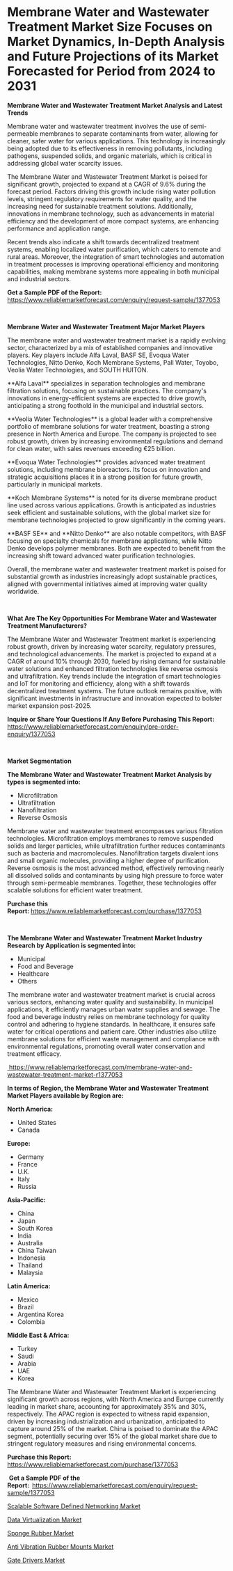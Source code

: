 <p><h1>Membrane Water and Wastewater Treatment Market Size Focuses on Market Dynamics, In-Depth Analysis and Future Projections of its Market Forecasted for Period from 2024 to 2031</h1></p><p><strong>Membrane Water and Wastewater Treatment Market Analysis and Latest Trends</strong></p>
<p><p>Membrane water and wastewater treatment involves the use of semi-permeable membranes to separate contaminants from water, allowing for cleaner, safer water for various applications. This technology is increasingly being adopted due to its effectiveness in removing pollutants, including pathogens, suspended solids, and organic materials, which is critical in addressing global water scarcity issues.</p><p>The Membrane Water and Wastewater Treatment Market is poised for significant growth, projected to expand at a CAGR of 9.6% during the forecast period. Factors driving this growth include rising water pollution levels, stringent regulatory requirements for water quality, and the increasing need for sustainable treatment solutions. Additionally, innovations in membrane technology, such as advancements in material efficiency and the development of more compact systems, are enhancing performance and application range.</p><p>Recent trends also indicate a shift towards decentralized treatment systems, enabling localized water purification, which caters to remote and rural areas. Moreover, the integration of smart technologies and automation in treatment processes is improving operational efficiency and monitoring capabilities, making membrane systems more appealing in both municipal and industrial sectors.</p></p>
<p><strong>Get a Sample PDF of the Report:&nbsp;</strong> <a href="https://www.reliablemarketforecast.com/enquiry/request-sample/1377053?utm_campaign=1724&utm_medium=2&utm_source=Github&utm_content=ia&utm_term=23102024&utm_id=membrane-water-and-wastewater-treatment">https://www.reliablemarketforecast.com/enquiry/request-sample/1377053</a></p>
<p>&nbsp;</p>
<p><strong>Membrane Water and Wastewater Treatment Major Market Players</strong></p>
<p><p>The membrane water and wastewater treatment market is a rapidly evolving sector, characterized by a mix of established companies and innovative players. Key players include Alfa Laval, BASF SE, Evoqua Water Technologies, Nitto Denko, Koch Membrane Systems, Pall Water, Toyobo, Veolia Water Technologies, and SOUTH HUITON.</p><p>**Alfa Laval** specializes in separation technologies and membrane filtration solutions, focusing on sustainable practices. The company's innovations in energy-efficient systems are expected to drive growth, anticipating a strong foothold in the municipal and industrial sectors.</p><p>**Veolia Water Technologies** is a global leader with a comprehensive portfolio of membrane solutions for water treatment, boasting a strong presence in North America and Europe. The company is projected to see robust growth, driven by increasing environmental regulations and demand for clean water, with sales revenues exceeding €25 billion.</p><p>**Evoqua Water Technologies** provides advanced water treatment solutions, including membrane bioreactors. Its focus on innovation and strategic acquisitions places it in a strong position for future growth, particularly in municipal markets.</p><p>**Koch Membrane Systems** is noted for its diverse membrane product line used across various applications. Growth is anticipated as industries seek efficient and sustainable solutions, with the global market size for membrane technologies projected to grow significantly in the coming years.</p><p>**BASF SE** and **Nitto Denko** are also notable competitors, with BASF focusing on specialty chemicals for membrane applications, while Nitto Denko develops polymer membranes. Both are expected to benefit from the increasing shift toward advanced water purification technologies.</p><p>Overall, the membrane water and wastewater treatment market is poised for substantial growth as industries increasingly adopt sustainable practices, aligned with governmental initiatives aimed at improving water quality worldwide.</p></p>
<p>&nbsp;</p>
<p><strong>What Are The Key Opportunities For Membrane Water and Wastewater Treatment Manufacturers?</strong></p>
<p><p>The Membrane Water and Wastewater Treatment market is experiencing robust growth, driven by increasing water scarcity, regulatory pressures, and technological advancements. The market is projected to expand at a CAGR of around 10% through 2030, fueled by rising demand for sustainable water solutions and enhanced filtration technologies like reverse osmosis and ultrafiltration. Key trends include the integration of smart technologies and IoT for monitoring and efficiency, along with a shift towards decentralized treatment systems. The future outlook remains positive, with significant investments in infrastructure and innovation expected to bolster market expansion post-2025.</p></p>
<p><strong>Inquire or Share Your Questions If Any Before Purchasing This Report:</strong> <a href="https://www.reliablemarketforecast.com/enquiry/pre-order-enquiry/1377053?utm_campaign=1724&utm_medium=2&utm_source=Github&utm_content=ia&utm_term=23102024&utm_id=membrane-water-and-wastewater-treatment">https://www.reliablemarketforecast.com/enquiry/pre-order-enquiry/1377053</a></p>
<p>&nbsp;</p>
<p><strong>Market Segmentation</strong></p>
<p><strong>The Membrane Water and Wastewater Treatment Market Analysis by types is segmented into:</strong></p>
<p><ul><li>Microfiltration</li><li>Ultrafiltration</li><li>Nanofiltration</li><li>Reverse Osmosis</li></ul></p>
<p><p>Membrane water and wastewater treatment encompasses various filtration technologies. Microfiltration employs membranes to remove suspended solids and larger particles, while ultrafiltration further reduces contaminants such as bacteria and macromolecules. Nanofiltration targets divalent ions and small organic molecules, providing a higher degree of purification. Reverse osmosis is the most advanced method, effectively removing nearly all dissolved solids and contaminants by using high pressure to force water through semi-permeable membranes. Together, these technologies offer scalable solutions for efficient water treatment.</p></p>
<p><strong>Purchase this Report:&nbsp;</strong><a href="https://www.reliablemarketforecast.com/purchase/1377053?utm_campaign=1724&utm_medium=2&utm_source=Github&utm_content=ia&utm_term=23102024&utm_id=membrane-water-and-wastewater-treatment">https://www.reliablemarketforecast.com/purchase/1377053</a></p>
<p>&nbsp;</p>
<p><strong>The Membrane Water and Wastewater Treatment Market Industry Research by Application is segmented into:</strong></p>
<p><ul><li>Municipal</li><li>Food and Beverage</li><li>Healthcare</li><li>Others</li></ul></p>
<p><p>The membrane water and wastewater treatment market is crucial across various sectors, enhancing water quality and sustainability. In municipal applications, it efficiently manages urban water supplies and sewage. The food and beverage industry relies on membrane technology for quality control and adhering to hygiene standards. In healthcare, it ensures safe water for critical operations and patient care. Other industries also utilize membrane solutions for efficient waste management and compliance with environmental regulations, promoting overall water conservation and treatment efficacy.</p></p>
<p><a href="https://www.reliablemarketforecast.com/membrane-water-and-wastewater-treatment-market-r1377053?utm_campaign=1724&utm_medium=2&utm_source=Github&utm_content=ia&utm_term=23102024&utm_id=membrane-water-and-wastewater-treatment">&nbsp;https://www.reliablemarketforecast.com/membrane-water-and-wastewater-treatment-market-r1377053</a></p>
<p><strong>In terms of Region, the Membrane Water and Wastewater Treatment Market Players available by Region are:</strong></p>
<p>
    <p> <strong> North America: </strong>
        <ul>
            <li>United States</li>
            <li>Canada</li>
        </ul>
        </p> 
    <p> <strong> Europe: </strong>
        <ul>
            <li>Germany</li>
            <li>France</li>
            <li>U.K.</li>
            <li>Italy</li>
            <li>Russia</li>
        </ul>
        </p> 
    <p> <strong> Asia-Pacific: </strong>
        <ul>
            <li>China</li>
            <li>Japan</li>
            <li>South Korea</li>
            <li>India</li>
            <li>Australia</li>
            <li>China Taiwan</li>
            <li>Indonesia</li>
            <li>Thailand</li>
            <li>Malaysia</li>
        </ul>
        </p> 
    <p> <strong> Latin America: </strong>
        <ul>
            <li>Mexico</li>
            <li>Brazil</li>
            <li>Argentina Korea</li>
            <li>Colombia</li>
        </ul>
        </p> 
    <p> <strong> Middle East & Africa: </strong>
        <ul>
            <li>Turkey</li>
            <li>Saudi</li>
            <li>Arabia</li>
            <li>UAE</li>
            <li>Korea</li>
        </ul>
    </p>
    </p>
<p><p>The Membrane Water and Wastewater Treatment Market is experiencing significant growth across regions, with North America and Europe currently leading in market share, accounting for approximately 35% and 30%, respectively. The APAC region is expected to witness rapid expansion, driven by increasing industrialization and urbanization, anticipated to capture around 25% of the market. China is poised to dominate the APAC segment, potentially securing over 15% of the global market share due to stringent regulatory measures and rising environmental concerns.</p></p>
<p><strong>Purchase this Report: </strong><a href="https://www.reliablemarketforecast.com/purchase/1377053?utm_campaign=1724&utm_medium=2&utm_source=Github&utm_content=ia&utm_term=23102024&utm_id=membrane-water-and-wastewater-treatment">https://www.reliablemarketforecast.com/purchase/1377053</a></p>
<p>&nbsp;<strong>Get a Sample PDF of the Report:&nbsp;&nbsp;</strong><a href="https://www.reliablemarketforecast.com/enquiry/request-sample/1377053?utm_campaign=1724&utm_medium=2&utm_source=Github&utm_content=ia&utm_term=23102024&utm_id=membrane-water-and-wastewater-treatment">https://www.reliablemarketforecast.com/enquiry/request-sample/1377053</a></p>
<p><strong></strong></p>
<p><p><a href="https://github.com/DianaWilson796/Market-Research-Report-List-1/blob/main/scalable-software-defined-networking-market.md?utm_campaign=1724&utm_medium=2&utm_source=Github&utm_content=ia&utm_term=23102024&utm_id=membrane-water-and-wastewater-treatment">Scalable Software Defined Networking Market</a></p><p><a href="https://www.linkedin.com/pulse/data-virtualization-landscape-product-spectrum-market-ghvpc?utm_campaign=1724&utm_medium=2&utm_source=Github&utm_content=ia&utm_term=23102024&utm_id=membrane-water-and-wastewater-treatment">Data Virtualization Market</a></p><p><a href="https://www.linkedin.com/pulse/booming-sponge-rubber-market-sector-analysis-growth-projections-s2wzf?utm_campaign=1724&utm_medium=2&utm_source=Github&utm_content=ia&utm_term=23102024&utm_id=membrane-water-and-wastewater-treatment">Sponge Rubber Market</a></p><p><a href="https://www.linkedin.com/pulse/pulse-anti-vibration-rubber-mounts-rhythms-change-market-fsfjf?utm_campaign=1724&utm_medium=2&utm_source=Github&utm_content=ia&utm_term=23102024&utm_id=membrane-water-and-wastewater-treatment">Anti Vibration Rubber Mounts Market</a></p><p><a href="https://www.linkedin.com/pulse/strategic-roadmap-global-gate-drivers-market-insights-opportunities-bk1of?utm_campaign=1724&utm_medium=2&utm_source=Github&utm_content=ia&utm_term=23102024&utm_id=membrane-water-and-wastewater-treatment">Gate Drivers Market</a></p></p>